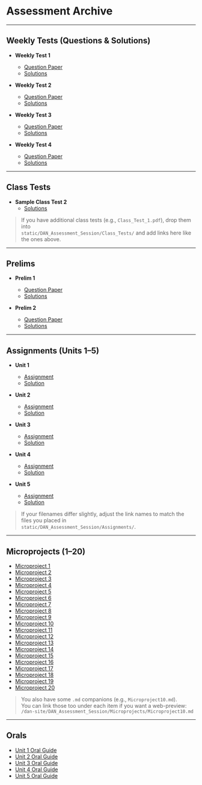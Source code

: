 # Assessment Archive

---

## Weekly Tests (Questions & Solutions)

- **Weekly Test 1**
  - [Question Paper](/dan-site/DAN_Assessment_Session/Weekly_Tests/Weekly_Test1_Question_Paper.docx)
  - [Solutions](/dan-site/DAN_Assessment_Session/Weekly_Tests/Weekly_Test1_Solutions.docx)

- **Weekly Test 2**
  - [Question Paper](/dan-site/DAN_Assessment_Session/Weekly_Tests/Weekly_Test2_Question_Paper.docx)
  - [Solutions](/dan-site/DAN_Assessment_Session/Weekly_Tests/Weekly_Test2_Solutions.docx)

- **Weekly Test 3**
  - [Question Paper](/dan-site/DAN_Assessment_Session/Weekly_Tests/Weekly_Test3_Question_Paper.docx)
  - [Solutions](/dan-site/DAN_Assessment_Session/Weekly_Tests/Weekly_Test3_Solutions.docx)

- **Weekly Test 4**
  - [Question Paper](/dan-site/DAN_Assessment_Session/Weekly_Tests/Weekly_Test4_Question_Paper.docx)
  - [Solutions](/dan-site/DAN_Assessment_Session/Weekly_Tests/Weekly_Test4_Solutions.docx)

---

## Class Tests

- **Sample Class Test 2**
  - [Solutions](/dan-site/DAN_Assessment_Session/Class_Tests/Sample_Class_Test2_Solutions.docx)

> If you have additional class tests (e.g., `Class_Test_1.pdf`), drop them into  
> `static/DAN_Assessment_Session/Class_Tests/` and add links here like the ones above.

---

## Prelims

- **Prelim 1**
  - [Question Paper](/dan-site/DAN_Assessment_Session/Prelims/Sample_Prelim1_Question_Paper.docx)
  - [Solutions](/dan-site/DAN_Assessment_Session/Prelims/Sample_Prelim1_Solutions.docx)

- **Prelim 2**
  - [Question Paper](/dan-site/DAN_Assessment_Session/Prelims/Sample_Prelim2_Question_Paper.docx)
  - [Solutions](/dan-site/DAN_Assessment_Session/Prelims/Sample_Prelim2_Solutions.docx)

---

## Assignments (Units 1–5)

- **Unit 1**
  - [Assignment](/dan-site/DAN_Assessment_Session/Assignments/Unit1_Assignment.docx)
  - [Solution](/dan-site/DAN_Assessment_Session/Assignments/Unit1_Assignment_Solutions.docx)

- **Unit 2**
  - [Assignment](/dan-site/DAN_Assessment_Session/Assignments/Unit2_Assignment.docx)
  - [Solution](/dan-site/DAN_Assessment_Session/Assignments/Unit2_Assignment_Solutions.docx)

- **Unit 3**
  - [Assignment](/dan-site/DAN_Assessment_Session/Assignments/Unit3_Assignment.docx)
  - [Solution](/dan-site/DAN_Assessment_Session/Assignments/Unit3_Assignment_Solutions.docx)

- **Unit 4**
  - [Assignment](/dan-site/DAN_Assessment_Session/Assignments/Unit4_Assignment.docx)
  - [Solution](/dan-site/DAN_Assessment_Session/Assignments/Unit4_Assignment_Solutions.docx)

- **Unit 5**
  - [Assignment](/dan-site/DAN_Assessment_Session/Assignments/Unit5_Assignment.docx)
  - [Solution](/dan-site/DAN_Assessment_Session/Assignments/Unit5_Assignment_Solutions.docx)

> If your filenames differ slightly, adjust the link names to match the files you placed in  
> `static/DAN_Assessment_Session/Assignments/`.

---

## Microprojects (1–20)

- [Microproject 1](/dan-site/DAN_Assessment_Session/Microprojects/Microproject1.docx)
- [Microproject 2](/dan-site/DAN_Assessment_Session/Microprojects/Microproject2.docx)
- [Microproject 3](/dan-site/DAN_Assessment_Session/Microprojects/Microproject3.docx)
- [Microproject 4](/dan-site/DAN_Assessment_Session/Microprojects/Microproject4.docx)
- [Microproject 5](/dan-site/DAN_Assessment_Session/Microprojects/Microproject5.docx)
- [Microproject 6](/dan-site/DAN_Assessment_Session/Microprojects/Microproject6.docx)
- [Microproject 7](/dan-site/DAN_Assessment_Session/Microprojects/Microproject7.docx)
- [Microproject 8](/dan-site/DAN_Assessment_Session/Microprojects/Microproject8.docx)
- [Microproject 9](/dan-site/DAN_Assessment_Session/Microprojects/Microproject9.docx)
- [Microproject 10](/dan-site/DAN_Assessment_Session/Microprojects/Microproject10.docx)
- [Microproject 11](/dan-site/DAN_Assessment_Session/Microprojects/Microproject11.docx)
- [Microproject 12](/dan-site/DAN_Assessment_Session/Microprojects/Microproject12.docx)
- [Microproject 13](/dan-site/DAN_Assessment_Session/Microprojects/Microproject13.docx)
- [Microproject 14](/dan-site/DAN_Assessment_Session/Microprojects/Microproject14.docx)
- [Microproject 15](/dan-site/DAN_Assessment_Session/Microprojects/Microproject15.docx)
- [Microproject 16](/dan-site/DAN_Assessment_Session/Microprojects/Microproject16.docx)
- [Microproject 17](/dan-site/DAN_Assessment_Session/Microprojects/Microproject17.docx)
- [Microproject 18](/dan-site/DAN_Assessment_Session/Microprojects/Microproject18.docx)
- [Microproject 19](/dan-site/DAN_Assessment_Session/Microprojects/Microproject19.docx)
- [Microproject 20](/dan-site/DAN_Assessment_Session/Microprojects/Microproject20.docx)

> You also have some `.md` companions (e.g., `Microproject10.md`).  
> You can link those too under each item if you want a web-preview:
> `/dan-site/DAN_Assessment_Session/Microprojects/Microproject10.md`

---

## Orals

- [Unit 1 Oral Guide](/dan-site/DAN_Assessment_Session/Orals/Unit1_Oral.docx)
- [Unit 2 Oral Guide](/dan-site/DAN_Assessment_Session/Orals/Unit2_Oral.docx)
- [Unit 3 Oral Guide](/dan-site/DAN_Assessment_Session/Orals/Unit3_Oral.docx)
- [Unit 4 Oral Guide](/dan-site/DAN_Assessment_Session/Orals/Unit4_Oral.docx)
- [Unit 5 Oral Guide](/dan-site/DAN_Assessment_Session/Orals/Unit5_Oral.docx)
